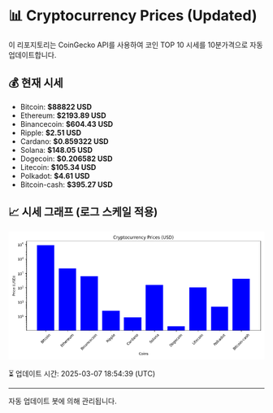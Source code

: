 
# 📊 Cryptocurrency Prices (Updated)

이 리포지토리는 CoinGecko API를 사용하여 코인 TOP 10 시세를 10분가격으로 자동 업데이트합니다.

## 💰 현재 시세
- Bitcoin: **$88822 USD**
- Ethereum: **$2193.89 USD**
- Binancecoin: **$604.43 USD**
- Ripple: **$2.51 USD**
- Cardano: **$0.859322 USD**
- Solana: **$148.05 USD**
- Dogecoin: **$0.206582 USD**
- Litecoin: **$105.34 USD**
- Polkadot: **$4.61 USD**
- Bitcoin-cash: **$395.27 USD**

## 📈 시세 그래프 (로그 스케일 적용)
![Crypto Prices](crypto_prices.png)

⏳ 업데이트 시간: 2025-03-07 18:54:39 (UTC)

---
자동 업데이트 봇에 의해 관리됩니다.
